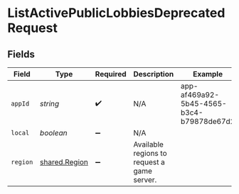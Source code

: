 # ListActivePublicLobbiesDeprecatedRequest


## Fields

| Field                                          | Type                                           | Required                                       | Description                                    | Example                                        |
| ---------------------------------------------- | ---------------------------------------------- | ---------------------------------------------- | ---------------------------------------------- | ---------------------------------------------- |
| `appId`                                        | *string*                                       | :heavy_check_mark:                             | N/A                                            | app-af469a92-5b45-4565-b3c4-b79878de67d2       |
| `local`                                        | *boolean*                                      | :heavy_minus_sign:                             | N/A                                            |                                                |
| `region`                                       | [shared.Region](../../models/shared/region.md) | :heavy_minus_sign:                             | Available regions to request a game server.    |                                                |